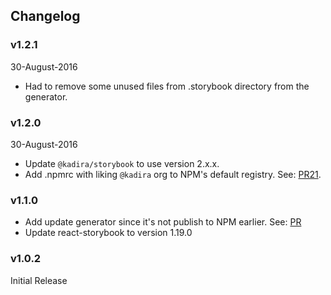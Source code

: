 ## Changelog

### v1.2.1
30-August-2016

* Had to remove some unused files from .storybook directory from the generator.

### v1.2.0
30-August-2016

* Update `@kadira/storybook` to use version 2.x.x.
* Add .npmrc with liking `@kadira` org to NPM's default registry. See: [PR21](https://github.com/kadirahq/react-cdk/pull/21).

### v1.1.0

* Add update generator since it's not publish to NPM earlier. See: [PR](https://github.com/kadirahq/react-cdk/pull/15)
* Update react-storybook to version 1.19.0

### v1.0.2

Initial Release
